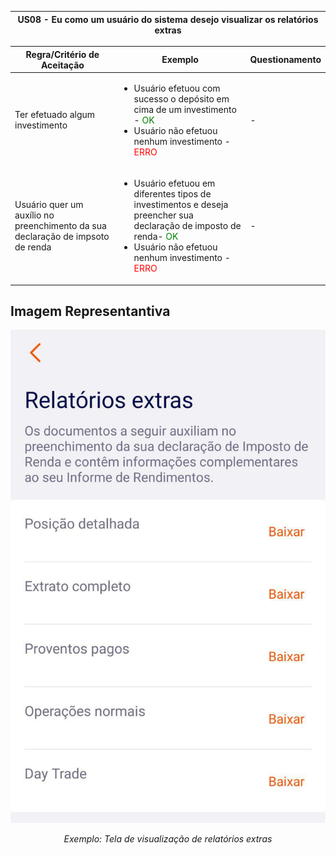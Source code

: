 <table>
    <thead>
        <tr>
            <th colspan="2" rowspan="2"> US08 - Eu como um usuário do sistema desejo visualizar os relatórios extras</th>
        </tr>        
    </thead>
</table>

<table>
    <thead>
        <tr>
            <th>Regra/Critério de Aceitação</th>
            <th>Exemplo</th>
            <th>Questionamento</th>
        </tr>        
    </thead>
    <tbody>
        <tr>
            <td>Ter efetuado algum investimento </td>
            <td>
                <ul>
                    <li>Usuário efetuou com sucesso o depósito em cima de um investimento - <span style="color:green">OK</span></li>
                    <li>Usuário não efetuou nenhum investimento - <span style="color:red">ERRO</span></li>
                </ul>
            </td>
            <td> - </td>
        </tr>
        <tr>
            <td>Usuário quer um auxílio no preenchimento da sua declaração de impsoto de renda</td>
            <td>
                <ul>
                    <li>Usuário  efetuou em diferentes tipos de investimentos e deseja preencher sua declaração de imposto de renda- <span style="color:green">OK</span></li>
                    <li>Usuário não efetuou nenhum investimento - <span style="color:red">ERRO</span></li>
                </ul>
            </td>
            <td> - </td>
        </tr>
    </tbody>
</table>

## **Imagem Representantiva**

![US01](../../../img/relatorio.jpg)
<p align="center"><i>Exemplo: Tela de visualização de relatórios extras</i></p>